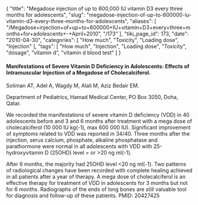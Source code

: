 {
    "title": "Megadose injection of up to 600,000 IU vitamin D3 every three months for adolescents",
    "slug": "megadose-injection-of-up-to-600000-iu-vitamin-d3-every-three-months-for-adolescents",
    "aliases": [
        "/Megadose+injection+of+up+to+600000+IU+vitamin+D3+every+three+months+for+adolescents+-+April+2010",
        "/173"
    ],
    "tiki_page_id": 173,
    "date": "2010-04-30",
    "categories": [
        "How much",
        "Toxicity",
        "Loading dose",
        "Injection"
    ],
    "tags": [
        "How much",
        "Injection",
        "Loading dose",
        "Toxicity",
        "dosage",
        "vitamin d",
        "vitamin d blood test"
    ]
}


#### Manifestations of Severe Vitamin D Deficiency in Adolescents: Effects of Intramuscular Injection of a Megadose of Cholecalciferol.

Soliman AT, Adel A, Wagdy M, Alali M, Aziz Bedair EM.

Department of Pediatrics, Hamad Medical Center, PO Box 3050, Doha, Qatar.

We recorded the manifestations of severe vitamin D deficiency (VDD) in 40 adolescents before and 3 and 6 months after treatment with a mega dose of cholecalciferol (10 000 IU kg(-1), max 600 000 IU). Significant improvement of symptoms related to VDD was reported in 34/40. Three months after the injection, serus calcium, phosphate, alkaline phosphatase and parathormone were normal in all adolescents with VDD with 25-hydroxyvitamin D (25OHD) level = or >20 ng ml(-1). 

After 6 months, the majority had 25OHD level <20 ng ml(-1). Two patterns of radiological changes have been recorded with complete healing achieved in all patients after a year of therapy. A mega dose of cholecalciferol is an effective therapy for treatment of VDD in adolescents for 3 months but not for 6 months. Radiographs of the ends of long bones are still valuable tool for diagnosis and follow-up of these patients. PMID: 20427425